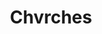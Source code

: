 ---
title: "Chvrches"
summary: "Chvrches are a Scottish synth-pop band from Glasgow, formed in September 2011. The band consists of Lauren Mayberry, Iain Cook, Martin Doherty and, unofficially since 2018, Jonny Scott. Mostly deriving from the synth-pop genre, Chvrches also incorporate indietronica, indie pop, and electronic dance into their sound.
Two years after their formation, Chvrches released Recover EP in March 2013, which included hits \"The Mother We Share\" and \"Recover\". Their debut studio album, The Bones of What You Believe, was released on 20 September 2013, while the band was ranked fifth on the Sound of 2013 list by the BBC. Two years later, on 25 September 2015, the group released their second album, Every Open Eye. Their third album, Love Is Dead, was released on 25 May 2018. Their fourth album, Screen Violence, was released on 27 August 2021."
slug: "chvrches"
image: "chvrches.jpg"
apple_music_artist_url: "https://music.apple.com/gb/artist/chvrches/566867492"
wikipedia_url: "https://en.wikipedia.org/wiki/Chvrches"
---